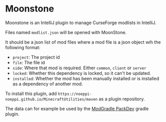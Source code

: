 # Moonstone

Moonstone is an IntelliJ plugin to manage CurseForge modlists in IntelliJ.

Files named `modlist.json` will be opened with MoonStone.

It should be a json list of mod files where a mod file is a json object wih the following format:

  * `project`: The project id
  * `file`: The file id
  * `side`: Where that mod is required. Either `common`, `client` or `server`
  * `locked`: Whether this dependency is locked, so it can't be updated.
  * `installed`: Whether the mod has been manually installed or is installed as a dependency of another mod.

To install this plugin, add `https://noeppi-noeppi.github.io/MinecraftUtilities/maven` as a plugin repository.

The data can for example be used by the [ModGradle PackDev](https://github.com/noeppi-noeppi/ModGradle/tree/master/plugin/src/main/java/io/github/noeppi_noeppi/tools/modgradle/plugins/packdev) gradle plugin.